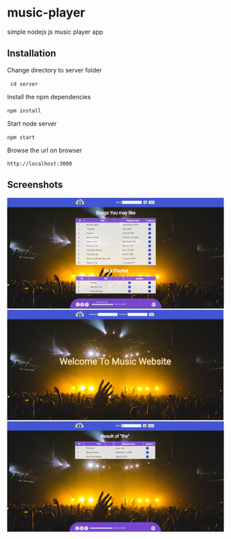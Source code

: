 # music-player
simple nodejs js music player app

## Installation

Change directory to server folder

`` 
cd server
``

Install the npm dependencies

``
npm install
``

Start node server

``
npm start
``

Browse the url on browser 
```
http://localhost:3000
```

## Screenshots

![login](docs/login-page.png?raw=true "Login")
![login](docs/homepage.png?raw=true "Homepage")
![login](docs/search.png?raw=true "Search")
